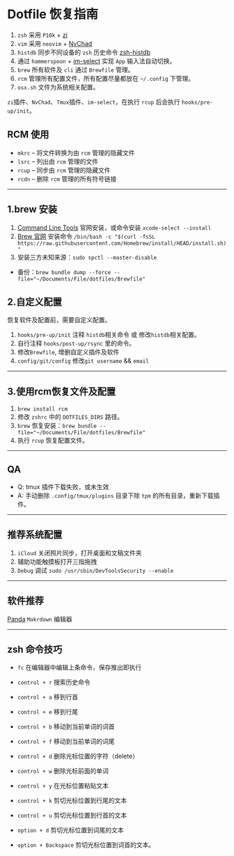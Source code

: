# Dotfile 恢复指南

1. `zsh` 采用 `P10k` + [zi](https://wiki.zshell.dev/zh-Hans/)
2. `vim` 采用 `neovim` + [NvChad](https://nvchad.com)
5. `histdb` 同步不同设备的 `zsh` 历史命令 [zsh-histdb](https://github.com/larkery/zsh-histdb)
3. 通过 `hammerspoon` + [im-select](https://github.com/daipeihust/im-select/tree/master/im-select-mac/out) 实现 `App` 输入法自动切换。
4. `brew` 所有软件及 `cli` 通过 `Brewfile` 管理。
5. `rcm` 管理所有配置文件，所有配置尽量都放在 `~/.config` 下管理。
6. `osx.sh` 文件为系统相关配置。

`zi`插件、`NvChad`、`Tmux`插件、`im-select`，在执行 `rcup` 后会执行 `hooks/pre-up/init`。

## RCM 使用

- `mkrc` – 将文件转换为由 `rcm` 管理的隐藏文件
- `lsrc` – 列出由 `rcm` 管理的文件
- `rcup` – 同步由 `rcm` 管理的隐藏文件
- `rcdn` – 删除 `rcm`  管理的所有符号链接
---

## 1.brew 安装

1. [Command Line Tools](https://developer.apple.com/download/all/?q=Command) 官网安装，或命令安装 `xcode-select --install`
2. [Brew 官网](https://brew.sh/index_zh-cn) 安装命令 `/bin/bash -c "$(curl -fsSL https://raw.githubusercontent.com/Homebrew/install/HEAD/install.sh)"`
3. 安装三方未知来源：`sudo spctl --master-disable`

* 备份：`brew bundle dump --force --file="~/Documents/File/dotfiles/Brewfile"`

## 2.自定义配置

恢复软件及配置前，需要自定义配置。

1. `hooks/pre-up/init` 注释 `histdb`相关命令 或 修改`histdb`相关配置。
2. 自行注释 `hooks/post-up/rsync` 里的命令。
3. 修改`Brewfile`, 增删自定义插件及软件
4. `config/git/config` 修改`git username` && `email`
---


## 3.使用rcm恢复文件及配置
1. `brew install rcm`
2. 修改 `zshrc` 中的 `DOTFILES_DIRS` 路径。
3. `brew` 恢复安装：`brew bundle --file="~/Documents/File/dotfiles/Brewfile"`
4. 执行 `rcup` 恢复配置文件。

---

## QA
* Q: tmux 插件下载失败，或未生效
* A: 手动删除 `.config/tmux/plugins` 目录下除 `tpm` 的所有目录，重新下载插件。
---

## 推荐系统配置

1. `iCloud` 关闭照片同步，打开桌面和文稿文件夹
2. 辅助功能触摸板打开三指拖拽
3. `Debug` 调试 `sudo /usr/sbin/DevToolsSecurity --enable`
---

## 软件推荐
[Panda](https://bear.app/cn/alpha/) `Makrdown` 编辑器

---

## zsh 命令技巧

* `fc` 在编辑器中编辑上条命令，保存推出即执行

* `control + r` 搜索历史命令
* `control + a` 移到行首
* `control + e` 移到行尾
* `control + b` 移动到当前单词的词首
* `control + f` 移动到当前单词的词尾
* `control + d` 删除光标位置的字符（delete）
* `control + w` 删除光标前面的单词
* `control + y` 在光标位置粘贴文本
* `control + k` 剪切光标位置到行尾的文本
* `control + u` 剪切光标位置到行首的文本
* `option + d` 剪切光标位置到词尾的文本
* `option + Backspace` 剪切光标位置到词首的文本。
